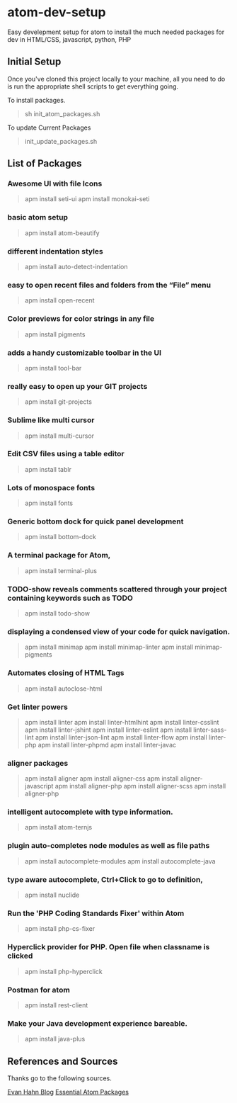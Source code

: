 # atom-dev-setup
Easy develepment setup for atom to install the much needed packages for dev in HTML/CSS, javascript, python, PHP

## Initial Setup
Once you've cloned this project locally to your machine, all you need to do is run the appropriate shell scripts to get everything going. 

To install packages.
> sh init_atom_packages.sh

To update Current Packages
> init_update_packages.sh

## List of Packages

### Awesome UI with file Icons
> apm install seti-ui
> apm install monokai-seti

### basic atom setup
> apm install atom-beautify

### different indentation styles
> apm install auto-detect-indentation

### easy to open recent files and folders from the “File” menu
> apm install open-recent

### Color previews for color strings in any file
> apm install pigments

### adds a handy customizable toolbar in the UI
> apm install tool-bar

### really easy to open up your GIT projects
> apm install git-projects

### Sublime like multi cursor
> apm install multi-cursor

### Edit CSV files using a table editor
> apm install tablr

### Lots of monospace fonts
> apm install fonts

### Generic bottom dock for quick panel development
> apm install bottom-dock

### A terminal package for Atom,
> apm install terminal-plus

### TODO-show reveals comments scattered through your project containing keywords such as TODO
> apm install todo-show

### displaying a condensed view of your code for quick navigation.
> apm install minimap
> apm install minimap-linter
> apm install minimap-pigments

### Automates closing of HTML Tags
> apm install autoclose-html

### Get linter powers
> apm install linter
> apm install linter-htmlhint
> apm install linter-csslint
> apm install linter-jshint
> apm install linter-eslint
> apm install linter-sass-lint
> apm install linter-json-lint
> apm install linter-flow
> apm install linter-php
> apm install linter-phpmd
> apm install linter-javac

### aligner packages
> apm install aligner
> apm install aligner-css
> apm install aligner-javascript
> apm install aligner-php
> apm install aligner-scss
> apm install aligner-php

### intelligent autocomplete with type information.
> apm install atom-ternjs

### plugin auto-completes node modules as well as file paths
> apm install autocomplete-modules
> apm install autocomplete-java

### type aware autocomplete, Ctrl+Click to go to definition,
> apm install nuclide

### Run the 'PHP Coding Standards Fixer' within Atom
> apm install php-cs-fixer

### Hyperclick provider for PHP. Open file when classname is clicked
> apm install php-hyperclick

### Postman for atom
> apm install rest-client

### Make your Java development experience bareable.
> apm install java-plus


## References and Sources

Thanks go to the following sources.

[Evan Hahn Blog](https://evanhahn.com/)
[Essential Atom Packages](https://www.sitepoint.com/10-essential-atom-add-ons/)



